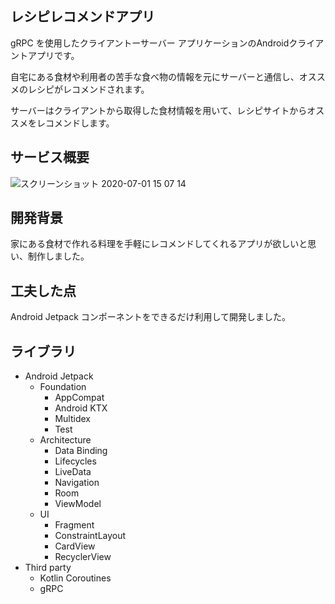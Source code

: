 ## レシピレコメンドアプリ

gRPC を使用したクライアントーサーバー アプリケーションのAndroidクライアントアプリです。

自宅にある食材や利用者の苦手な食べ物の情報を元にサーバーと通信し、オススメのレシピがレコメンドされます。

サーバーはクライアントから取得した食材情報を用いて、レシピサイトからオススメをレコメンドします。

## サービス概要
![スクリーンショット 2020-07-01 15 07 14](https://user-images.githubusercontent.com/57245344/86209697-189f0600-bbae-11ea-8a62-5de06eed9f7b.png)
## 開発背景

家にある食材で作れる料理を手軽にレコメンドしてくれるアプリが欲しいと思い、制作しました。

## 工夫した点

Android Jetpack コンポーネントをできるだけ利用して開発しました。

## ライブラリ
* Android Jetpack
  * Foundation
    * AppCompat
    * Android KTX
    * Multidex
    * Test
  * Architecture
    * Data Binding
    * Lifecycles
    * LiveData
    * Navigation
    * Room
    * ViewModel
  * UI
    * Fragment
    * ConstraintLayout
    * CardView
    * RecyclerView
* Third party
  * Kotlin Coroutines
  * gRPC
